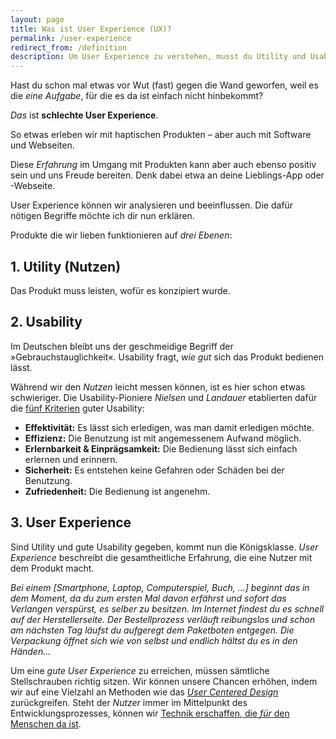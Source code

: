 ```yaml
---
layout: page
title: Was ist User Experience (UX)?
permalink: /user-experience
redirect_from: /definition
description: Um User Experience zu verstehen, musst du Utility und Usability kennen. Hier erkläre ich alle drei Begriffe.
---
```


Hast du schon mal etwas vor Wut (fast) gegen die Wand geworfen, weil es die _eine Aufgabe_, für die es da ist einfach nicht hinbekommt?

_Das_ ist **schlechte User Experience**.

So etwas erleben wir mit haptischen Produkten – aber auch mit Software und Webseiten.

Diese _Erfahrung_ im Umgang mit Produkten kann aber auch ebenso positiv sein und uns Freude bereiten. Denk dabei etwa an deine Lieblings-App oder -Webseite.

User Experience können wir analysieren und beeinflussen. Die dafür nötigen Begriffe möchte ich dir nun erklären.

Produkte die wir lieben funktionieren auf _drei Ebenen_:

## 1. Utility (Nutzen)

Das Produkt muss leisten, wofür es konzipiert wurde.

## 2.  Usability

Im Deutschen bleibt uns der geschmeidige Begriff der »Gebrauchstauglichkeit«. Usability fragt, _wie gut_ sich das Produkt bedienen lässt.

Während wir den _Nutzen_ leicht messen können, ist es hier schon etwas schwieriger. Die Usability-Pioniere _Nielsen_ und _Landauer_ etablierten dafür die [fünf Kriterien](/usability-measures) guter Usability:

-   **Effektivität:** Es lässt sich erledigen, was man damit erledigen möchte.
-   **Effizienz:** Die Benutzung ist mit angemessenem Aufwand möglich.
-   **Erlernbarkeit & Einprägsamkeit:** Die Bedienung lässt sich einfach erlernen und erinnern.
-   **Sicherheit:** Es entstehen keine Gefahren oder Schäden bei der Benutzung.
-   **Zufriedenheit:** Die Bedienung ist angenehm.

## 3. User Experience

Sind Utility und gute Usability gegeben, kommt nun die Königsklasse. _User Experience_ beschreibt die gesamtheitliche Erfahrung, die eine Nutzer mit dem Produkt macht.

_Bei einem [Smartphone, Laptop, Computerspiel, Buch, ...] beginnt das in dem Moment, da du zum ersten Mal davon erfährst und sofort das Verlangen verspürst, es selber zu besitzen. Im Internet findest du es schnell auf der Herstellerseite. Der Bestellprozess verläuft reibungslos und schon am nächsten Tag läufst du aufgeregt dem Paketboten entgegen. Die Verpackung öffnet sich wie von selbst und endlich hältst du es in den Händen..._

Um eine _gute User Experience_ zu erreichen, müssen sämtliche Stellschrauben richtig sitzen. Wir können unsere Chancen erhöhen, indem wir auf eine Vielzahl an Methoden wie das [_User Centered Design_](/ux-design-prozess) zurückgreifen. Steht der _Nutzer_ immer im Mittelpunkt des Entwicklungsprozesses, können wir [Technik erschaffen, die _für_ den Menschen da ist](/manifest).
